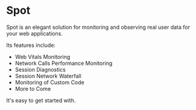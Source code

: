 # Spot

Spot is an elegant solution for monitoring and observing real user data for your web applications.

Its features include:

-   Web Vitals Monitoring
-   Network Calls Performance Monitoring
-   Session Diagnostics
-   Session Network Waterfall
-   Monitoring of Custom Code
-   More to Come

It's easy to get started with.
